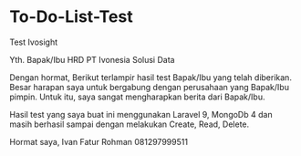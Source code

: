 # To-Do-List-Test
Test Ivosight

Yth. Bapak/Ibu
HRD PT Ivonesia Solusi Data

Dengan hormat,
Berikut terlampir hasil test Bapak/Ibu yang telah diberikan. Besar harapan saya untuk bergabung dengan perusahaan yang Bapak/Ibu pimpin. Untuk itu, saya sangat mengharapkan berita dari Bapak/Ibu.

Hasil test yang saya buat ini menggunakan Laravel 9, MongoDb 4 dan masih berhasil sampai dengan melakukan Create, Read, Delete.

Hormat saya,
Ivan Fatur Rohman
081297999511
